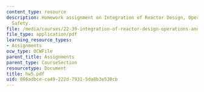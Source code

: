 ```yaml
---
content_type: resource
description: Homework assignment on Integration of Reactor Design, Operations, and
  Safety.
file: /media/courses/22-39-integration-of-reactor-design-operations-and-safety-fall-2006/866adbceca49222d79315da8b3e530cb_hw5.pdf
file_type: application/pdf
learning_resource_types:
- Assignments
ocw_type: OCWFile
parent_title: Assignments
parent_type: CourseSection
resourcetype: Document
title: hw5.pdf
uid: 866adbce-ca49-222d-7931-5da8b3e530cb
---
```

